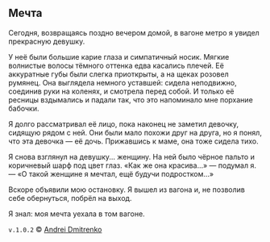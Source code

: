 ## Мечта

Сегодня, возвращаясь поздно вечером домой, в вагоне метро я увидел прекрасную девушку.

У неё были большие карие глаза и симпатичный носик. Мягкие волнистые волосы тёмного оттенка едва касались плечей. Её аккуратные губы были слегка приоткрыты, а на щеках розовел румянец. Она выглядела немного уставшей: сидела неподвижно, соединив руки на коленях, и смотрела перед собой. И только её ресницы вздымались и падали так, что это напоминало мне порхание бабочки.

Я долго рассматривал её лицо, пока наконец не заметил девочку, сидящую рядом с ней. Они были мало похожи друг на друга, но я понял, что эта девочка &mdash; её дочь. Прижавшись к маме, она тоже сидела тихо.

Я снова взглянул на девушку... женщину. На ней было чёрное пальто и коричневый шарф под цвет глаз. «Как же она красива...» &mdash; подумал я. &mdash; «О такой женщине я мечтал, ещё будучи подростком...»

Вскоре объявили мою остановку. Я вышел из вагона и, не позволив себе обернуться, побрёл на выход.

Я знал: моя мечта уехала в том вагоне.

`v.1.0.2` &copy; [Andrei Dmitrenko](https://vk.com/fineliterature)
